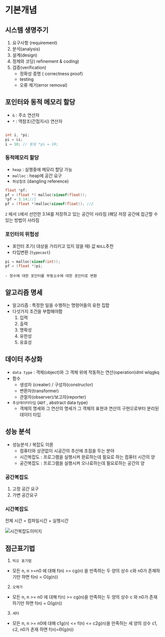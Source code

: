 # 기본개념


## 시스템 생명주기 
1. 요구사항 (requirement)
2. 분석(analysis)
3. 설계(design)
4. 정제와 코딩( refinement & coding)
5. 검증(verification)
	- 정확성 증명 ( correctness proof)
	- testing
	- 오류 제거(error removal)

## 포인터와 동적 메모리 할당
- `&` : 주소 연산자
- `*` : 역참조(간접지시) 연산자

``` C

int i, *pi;
pi = &i;
i = 10; // 동일 *pi = 10;

```

### 동적메모리 할당
- `heap` : 실행중에 메모리 할당 가능
- `malloc` : heap에 공간 요구
- `허상참조` (dangling reference)
```C
float *pf;
pf = (float *) malloc(sizeof(float));
*pf = 3.14;//1
pf = (float *)malloc(sizeof(float)); //2
```

`2` 에서 `1`에서 선언한 3.14를 저장하고 있는 공간이 사라짐 (해당 저장 공간에 접근할 수 있는 방법이 사라짐

### 포인터의 위험성
- 포인터 초기( 대상을 가리키고 있지 않을 때) 값 `NULL`추천
- 타입변환 (`typecast`)
```C
pi = malloc(sizeof(int));
pf = (float *)pi;
```
	- 정수에 대한 포인터를 부동소수에 대한 포인터로 변환

## 알고리즘 명세
- 알고리즘 : 특정한 일을 수행하는 명령어들의 유한 집합
- 다섯가지 조건을 부합해야함
	1. 입력
	2. 출력
	3. 명확성
	4. 유한성
	5. 유효성

## 데이터 추상화 
- `data type` : 객체(object)와 그 객체 위에 작동하는 연산(operation)dml wlqgkq
- 함수
	- 생성자 (creater) / 구성자(constructor)
	- 변환자(transformer)
	- 관찰자(observer)/보고자(reporter)
- `추상데이터타입` (`ADT` , abstract data type)
	- 객체의 명세와 그 연산의 명세가 그 객체의 표현과 연산의 구현으로부터 분리된 데이터 타입

## 성능 분석
- 성능분석 / 복잡도 이론
	- 컴퓨터와 상관없이 시공간의 추산에 초점을 두는 분야
	- 시간복잡도 : 프로그램을 실행시켜 완료하는데 필요로 하는 컴퓨터 시간의 양
	- 공간복잡도 : 프로그램을 실행시켜 오나료하는데 필요로하는 공간의 양

### 공간복잡도
1. 고정 공간 요구
2. 가변 공간요구

### 시간복잡도
전체 시간 = 컴파일시간 + 실행시간

![시간복잡도이미지](https://t1.daumcdn.net/cfile/tistory/25047340590B923732)

## 점근표기법
1. `빅오 표기법`
- 모든 n, n >=n0 에 대해 f(n) >= cg(n) 을 만족하는 두 양의 상수 c와 n0가 존재하기만 하면 f(n) = O(g(n)) 
2. `오메가`
- 모든 n, n >= n0 에 대해 f(n) >= cg(n)을 만족하는 두 양의 상수 c 와 n0가 존재하기만 하면 f(n) = Ω(g(n)) 
3. `세타`
- 모든 n, n >= n0에 대해 c1g(n) <= f(n) <= c2g(n)을 만족하는 세 양의 상수 c1, c2, n0가 존재 하면 f(n)=Θ(g(n))
